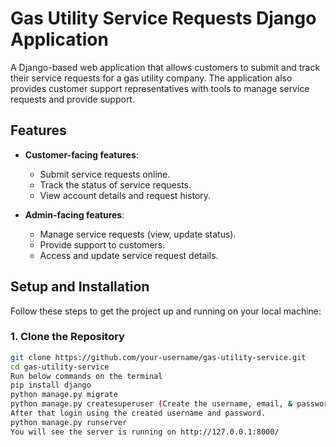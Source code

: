 # Gas Utility Service Requests Django Application

A Django-based web application that allows customers to submit and track their service requests for a gas utility company. The application also provides customer support representatives with tools to manage service requests and provide support.

## Features

- **Customer-facing features**:
  - Submit service requests online.
  - Track the status of service requests.
  - View account details and request history.
  
- **Admin-facing features**:
  - Manage service requests (view, update status).
  - Provide support to customers.
  - Access and update service request details.

## Setup and Installation

Follow these steps to get the project up and running on your local machine:

### 1. Clone the Repository

```bash
git clone https://github.com/your-username/gas-utility-service.git
cd gas-utility-service
Run below commands on the terminal
pip install django
python manage.py migrate
python manage.py createsuperuser (Create the username, email, & password)
After that login using the created username and password.
python manage.py runserver
You will see the server is running on http://127.0.0.1:8000/

